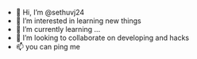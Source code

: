 - 👋 Hi, I’m @sethuvj24
- 👀 I’m interested in learning new things
- 🌱 I’m currently learning ...
- 💞️ I’m looking to collaborate on developing and hacks
- 📫 you can ping me

<!---
sethuvj24/sethuvj24 is a ✨ special ✨ repository because its `README.md` (this file) appears on your GitHub profile.
You can click the Preview link to take a look at your changes.
--->
